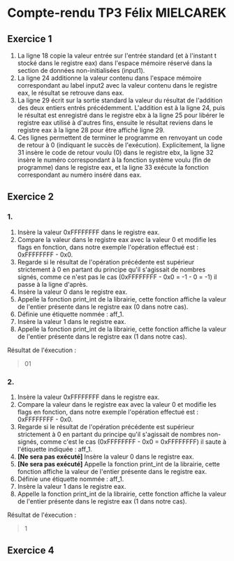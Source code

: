 # Compte-rendu TP3 Félix MIELCAREK

## Exercice 1

1. La ligne 18 copie la valeur entrée sur l'entrée standard (et à l'instant t stocké dans le registre eax) dans l'espace mémoire réservé dans la section de données non-initialisées (input1).
2. La ligne 24 additionne la valeur contenu dans l'espace mémoire correspondant au label input2 avec la valeur contenu dans le registre eax, le résultat se retrouve dans eax.
3. La ligne 29 écrit sur la sortie standard la valeur du résultat de l'addition des deux entiers entrés précédemment. L'addition est à la ligne 24, puis le résultat est enregistré dans le registre ebx à la ligne 25 pour libérer le registre eax utilisé à d'autres fins, ensuite le résultat reviens dans le registre eax à la ligne 28 pour être affiché ligne 29.
4. Ces lignes permettent de terminer le programme en renvoyant un code de retour à 0 (indiquant le succès de l'exécution). Explicitement, la ligne 31 insère le code de retour voulu (0) dans le registre ebx, la ligne 32 insère le numéro correspondant à la fonction système voulu (fin de programme) dans le registre eax, et la ligne 33 exécute la fonction correspondant au numéro inséré dans eax.

## Exercice 2

### 1.

1. Insère la valeur 0xFFFFFFFF dans le registre eax. 
2. Compare la valeur dans le registre eax avec la valeur 0 et modifie les flags en fonction, dans notre exemple l'opération effectué est : 0xFFFFFFFF - 0x0.
3. Regarde si le résultat de l'opération précédente est supérieur strictement à 0 en partant du principe qu'il s'agissait de nombres signés, comme ce n'est pas le cas (0xFFFFFFFF - 0x0 = -1 - 0 = -1) il passe à la ligne d'après.
4. Insère la valeur 0 dans le registre eax.
5. Appelle la fonction print_int de la librairie, cette fonction affiche la valeur de l'entier présente dans le registre eax (0 dans notre cas).
6. Définie une étiquette nommée : aff_1.
7. Insère la valeur 1 dans le registre eax.
8. Appelle la fonction print_int de la librairie, cette fonction affiche la valeur de l'entier présente dans le registre eax (1 dans notre cas).

Résultat de l'éxecution :

> 01

### 2.

1. Insère la valeur 0xFFFFFFFF dans le registre eax. 
2. Compare la valeur dans le registre eax avec la valeur 0 et modifie les flags en fonction, dans notre exemple l'opération effectué est : 0xFFFFFFFF - 0x0.
3. Regarde si le résultat de l'opération précédente est supérieur strictement à 0 en partant du principe qu'il s'agissait de nombres non-signés, comme c'est le cas (0xFFFFFFFF - 0x0 = 0xFFFFFFFF) il saute à l'étiquette indiquée : aff_1.
4. **[Ne sera pas exécuté]** Insère la valeur 0 dans le registre eax.
5. **[Ne sera pas exécuté]** Appelle la fonction print_int de la librairie, cette fonction affiche la valeur de l'entier présente dans le registre eax.
6. Définie une étiquette nommée : aff_1.
7. Insère la valeur 1 dans le registre eax.
8. Appelle la fonction print_int de la librairie, cette fonction affiche la valeur de l'entier présente dans le registre eax (1 dans notre cas).

Résultat de l'éxecution :

> 1

## Exercice 4


